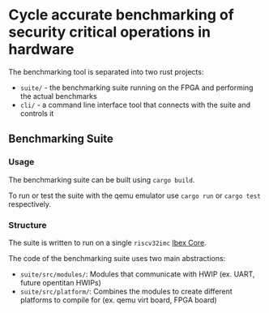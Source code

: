 # Cycle accurate benchmarking of security critical operations in hardware

The benchmarking tool is separated into two rust projects:

- `suite/` - the benchmarking suite running on the FPGA and performing the actual benchmarks
- `cli/` - a command line interface tool that connects with the suite and controls it

## Benchmarking Suite

### Usage

The benchmarking suite can be built using `cargo build`.

To run or test the suite with the qemu emulator use `cargo run` or `cargo test` respectively.

### Structure

The suite is written to run on a single `riscv32imc` [Ibex Core](https://github.com/lowRISC/ibex).

The code of the benchmarking suite uses two main abstractions:

- `suite/src/modules/`: Modules that communicate with HWIP (ex. UART, future opentitan HWIPs)
- `suite/src/platform/`: Combines the modules to create different platforms to compile for (ex. qemu virt board, FPGA board)